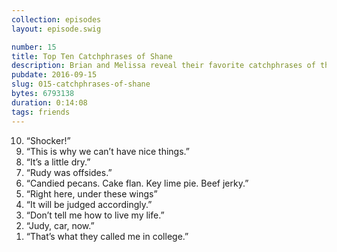 ```yaml
---
collection: episodes
layout: episode.swig

number: 15
title: Top Ten Catchphrases of Shane 
description: Brian and Melissa reveal their favorite catchphrases of their friend Shane.  
pubdate: 2016-09-15
slug: 015-catchphrases-of-shane
bytes: 6793138
duration: 0:14:08
tags: friends
---
```


<ol reversed>
<li>“Shocker!”
<li>“This is why we can’t have nice things.”
<li>“It’s a little dry.”
<li>“Rudy was offsides.”
<li>“Candied pecans. Cake flan. Key lime pie. Beef jerky.”
<li>“Right here, under these wings”
<li>“It will be judged accordingly.”
<li>“Don’t tell me how to live my life.”
<li>“Judy, car, now.”
<li>“That’s what they called me in college.”
</ol>